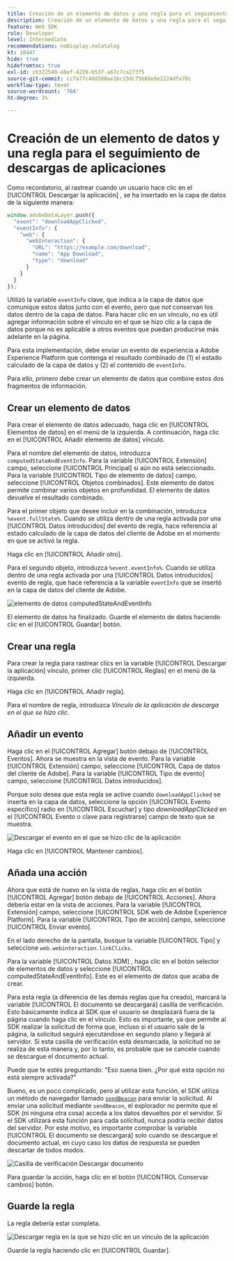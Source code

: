 ```yaml
---
title: Creación de un elemento de datos y una regla para el seguimiento de descargas de aplicaciones
description: Creación de un elemento de datos y una regla para el seguimiento de descargas de aplicaciones
feature: Web SDK
role: Developer
level: Intermediate
recommendations: noDisplay,noCatalog
kt: 10447
hide: true
hidefromtoc: true
exl-id: cb322540-e8ef-4226-b537-a67c7ca273f5
source-git-commit: cc7a77c4dd380ae1bc23dc75608e8e2224dfe78c
workflow-type: tm+mt
source-wordcount: '764'
ht-degree: 3%

---
```


# Creación de un elemento de datos y una regla para el seguimiento de descargas de aplicaciones

Como recordatorio, al rastrear cuando un usuario hace clic en el [!UICONTROL Descargar la aplicación] , se ha insertado en la capa de datos de la siguiente manera:

```js
window.adobeDataLayer.push({
  "event": "downloadAppClicked",
  "eventInfo": {
    "web": {
      "webInteraction": {
        "URL": "https://example.com/download",
        "name": "App Download",
        "type": "download"
      }
    }
  }
});
```

Utilizó la variable `eventInfo` clave, que indica a la capa de datos que comunique estos datos junto con el evento, pero que _not_ conservan los datos dentro de la capa de datos. Para hacer clic en un vínculo, no es útil agregar información sobre el vínculo en el que se hizo clic a la capa de datos porque no es aplicable a otros eventos que puedan producirse más adelante en la página.

Para esta implementación, debe enviar un evento de experiencia a Adobe Experience Platform que contenga el resultado combinado de (1) el estado calculado de la capa de datos y (2) el contenido de `eventInfo`.

Para ello, primero debe crear un elemento de datos que combine estos dos fragmentos de información.

## Crear un elemento de datos

Para crear el elemento de datos adecuado, haga clic en [!UICONTROL Elementos de datos] en el menú de la izquierda. A continuación, haga clic en el [!UICONTROL Añadir elemento de datos] vínculo.

Para el nombre del elemento de datos, introduzca `computedStateAndEventInfo`. Para la variable [!UICONTROL Extensión] campo, seleccione [!UICONTROL Principal] si aún no está seleccionado. Para la variable [!UICONTROL Tipo de elemento de datos] campo, seleccione [!UICONTROL Objetos combinados]. Este elemento de datos permite combinar varios objetos en profundidad. El elemento de datos devuelve el resultado combinado.

Para el primer objeto que desee incluir en la combinación, introduzca `%event.fullState%`. Cuando se utiliza dentro de una regla activada por una [!UICONTROL Datos introducidos] del evento de regla, hace referencia al estado calculado de la capa de datos del cliente de Adobe en el momento en que se activó la regla.

Haga clic en [!UICONTROL Añadir otro].

Para el segundo objeto, introduzca `%event.eventInfo%`. Cuando se utiliza dentro de una regla activada por una [!UICONTROL Datos introducidos] evento de regla, que hace referencia a la variable `eventInfo` que se insertó en la capa de datos del cliente de Adobe.

![elemento de datos computedStateAndEventInfo](../../../assets/implementation-strategy/computed-state-and-event-info-data-element.png)

El elemento de datos ha finalizado. Guarde el elemento de datos haciendo clic en el [!UICONTROL Guardar] botón.

## Crear una regla

Para crear la regla para rastrear clics en la variable [!UICONTROL Descargar la aplicación] vínculo, primer clic [!UICONTROL Reglas] en el menú de la izquierda.

Haga clic en [!UICONTROL Añadir regla].

Para el nombre de regla, introduzca _Vínculo de la aplicación de descarga en el que se hizo clic_.

## Añadir un evento

Haga clic en el [!UICONTROL Agregar] botón debajo de [!UICONTROL Eventos]. Ahora se muestra en la vista de evento. Para la variable [!UICONTROL Extensión] campo, seleccione [!UICONTROL Capa de datos del cliente de Adobe]. Para la variable [!UICONTROL Tipo de evento] campo, seleccione [!UICONTROL Datos introducidos].

Porque solo desea que esta regla se active cuando `downloadAppClicked` se inserta en la capa de datos, seleccione la opción [!UICONTROL Evento específico] radio en [!UICONTROL Escuchar] y tipo _downloadAppClicked_ en el [!UICONTROL Evento o clave para registrarse]  campo de texto que se muestra.

![Descargar el evento en el que se hizo clic de la aplicación](../../../assets/implementation-strategy/download-app-clicked-event.png)

Haga clic en [!UICONTROL Mantener cambios].

## Añada una acción

Ahora que está de nuevo en la vista de reglas, haga clic en el botón [!UICONTROL Agregar] botón debajo de [!UICONTROL Acciones]. Ahora debería estar en la vista de acciones. Para la variable [!UICONTROL Extensión] campo, seleccione [!UICONTROL SDK web de Adobe Experience Platform]. Para la variable [!UICONTROL Tipo de acción] campo, seleccione [!UICONTROL Enviar evento].

En el lado derecho de la pantalla, busque la variable [!UICONTROL Tipo] y seleccione `web.webinteraction.linkClicks`.

Para la variable [!UICONTROL Datos XDM] , haga clic en el botón selector de elementos de datos y seleccione [!UICONTROL computedStateAndEventInfo]. Este es el elemento de datos que acaba de crear.

Para esta regla (a diferencia de las demás reglas que ha creado), marcará la variable [!UICONTROL El documento se descargará] casilla de verificación. Esto básicamente indica al SDK que el usuario se desplazará fuera de la página cuando haga clic en el vínculo. Esto es importante, ya que permite al SDK realizar la solicitud de forma que, incluso si el usuario sale de la página, la solicitud seguirá ejecutándose en segundo plano y llegará al servidor. Si esta casilla de verificación está desmarcada, la solicitud no se realiza de esta manera y, por lo tanto, es probable que se cancele cuando se descargue el documento actual.

Puede que te estés preguntando: &quot;Eso suena bien. ¿Por qué esta opción no está siempre activada?&quot;

Bueno, es un poco complicado, pero al utilizar esta función, el SDK utiliza un método de navegador llamado [`sendBeacon`](https://developer.mozilla.org/es-ES/docs/Web/API/Navigator/sendBeacon) para enviar la solicitud. Al enviar una solicitud mediante `sendBeacon`, el explorador no permite que el SDK (ni ninguna otra cosa) acceda a los datos devueltos por el servidor. Si el SDK utilizara esta función para cada solicitud, nunca podría recibir datos del servidor. Por este motivo, es importante comprobar la variable [!UICONTROL El documento se descargará] solo cuando se descargue el documento actual, en cuyo caso los datos de respuesta se pueden descartar de todos modos.

![Casilla de verificación Descargar documento](../../../assets/implementation-strategy/document-will-unload.png)

Para guardar la acción, haga clic en el botón [!UICONTROL Conservar cambios] botón.

## Guarde la regla

La regla debería estar completa.

![Descargar regla en la que se hizo clic en un vínculo de la aplicación](../../../assets/implementation-strategy/download-app-link-clicked-rule.png)

Guarde la regla haciendo clic en [!UICONTROL Guardar].
